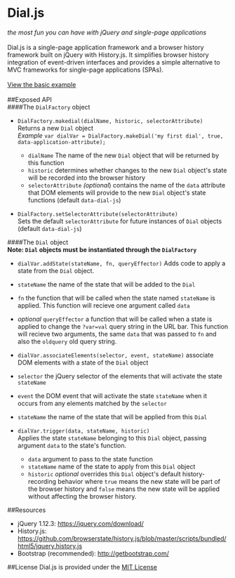 # Dial.js  
*the most fun you can have with jQuery and single-page applications* <br/>
 <br/>
Dial.js is a single-page application framework and a browser history framework built on jQuery with History.js. It simplifies browser history integration of event-driven interfaces and provides a simple alternative to MVC frameworks for single-page applications (SPAs). <br/>
<br/>
[View the basic example](https://cdn.rawgit.com/danielteichman/Dial.js/5b703917c1c6bbe31a72accb090f1a0b2e76e617/Examples/basic_example.html) <br/>
 <br/>
##Exposed API
<br/>
####The `DialFactory` object <br/>

- `DialFactory.makedial(dialName, historic, selectorAttribute)` <br/> Returns  a new `Dial` object <br/> *Example* `var dialVar = DialFactory.makeDial('my first dial', true, data-application-attribute);`
  - `dialName` The name of the new `Dial` object that will be returned by this function
  - `historic` determines whether changes to the new `Dial` object's state will be recorded into the browser history
  - `selectorAttribute` *(optional*) contains the name of the `data` attribute that DOM elements will provide to the new `Dial` object's state functions (default `data-dial-js`)

- `DialFactory.setSelectorAttribute(selectorAttribute)` <br/> Sets the default `selectorAttribute` for future instances of `Dial` objects (default `data-dial-js`)

####The `Dial` object <br/>
**Note: `Dial` objects must be instantiated through the `DialFactory`**

- `dialVar.addState(stateName, fn, queryEffector)` Adds code to apply a state from the `Dial` object.
 - `stateName` the name of the state that will be added to the `Dial`
 - `fn` the function that will be called when the state named `stateName` is applied. This function will recieve one argument called `data`
 - *optional* `queryEffector` a function that will be called when a state is applied to change the `?var=val` query string in the URL bar. This function will recieve two arguments, the same `data` that was passed to `fn` and also the `oldquery` old query string.

- `dialVar.associateElements(selector, event, stateName)` associate DOM elements with a state of the `Dial` object
 - `selector` the jQuery selector of the elements that will activate the state `stateName`
 - `event` the DOM event that will activate the state `stateName` when it occurs from any elements matched by the `selector`
 - `stateName` the name of the state that will be applied from this `Dial`

- `dialVar.trigger(data, stateName, historic)` <br/> Applies the state `stateName` belonging to this `Dial` object, passing argument `data` to the state's function.
  - `data` argument to pass to the state function
  - `stateName` name of the state to apply from this `Dial` object
  - `historic` *optional* overrides this `Dial` object's default history-recording behavior where `true` means the new state will be part of the browser history and `false` means the new state will be applied without affecting the browser history.



##Resources
- jQuery 1.12.3: https://jquery.com/download/  
- History.js: https://github.com/browserstate/history.js/blob/master/scripts/bundled/html5/jquery.history.js  
- Bootstrap (recommended): http://getbootstrap.com/  

##License
Dial.js is provided under the [MIT License](https://tldrlegal.com/license/mit-license)
